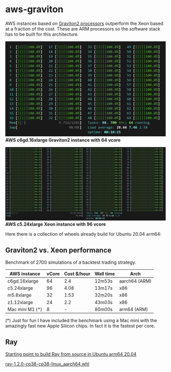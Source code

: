 # aws-graviton

AWS instances based on [Graviton2 processors](https://aws.amazon.com/ec2/graviton/) outperform the Xeon based at a fraction of the cost. These are ARM processors so the software stack has to be built for this architecture. 

![AWS c6gd.16xlarge Graviton2 instance with 64 vcore](media/c6g-64core.png)
**AWS c6gd.16xlarge Graviton2 instance with 64 vcore**


![AWS c5.24xlarge Xeon instance with 96 vcore](media/c5-96core.png)
**AWS c5.24xlarge Xeon instance with 96 vcore**

Here there is a collection of wheels already build for Ubuntu 20.04 arm64:

## Graviton2 vs. Xeon performance
Benchmark of 2700 simulations of a backtest trading strategy.

AWS instance | vCore | Cost $/hour | Wall time | Arch
------------ | ------------- | -- |--  | --
c6gd.16xlarge | 64 | 2.4 | 12m53s  | aarch64 (ARM)
c5.24xlarge  | 96 | 4.08 | 13m17s | x86
m5.8xlarge | 32 | 1.53 | 32m20s  | x86
z1.12xlarge | 24 | 2.2 | 43m03s | x86
Mac mini M1 (*) | 8 | - | 80m00s | arm64 (ARM)

(*) Just for fun I have included the benchmark using a Mac mini with the amazingly fast new Apple Silicon chips. In fact it is the fastest per core.

## Ray
[Starting point to build Ray from source in Ubuntu arm64 20.04](https://github.com/ray-project/ray/issues/13780)

[ray-1.2.0-cp38-cp38-linux_aarch64.whl](ray-1.2.0-cp38-cp38-linux_aarch64.whl)
